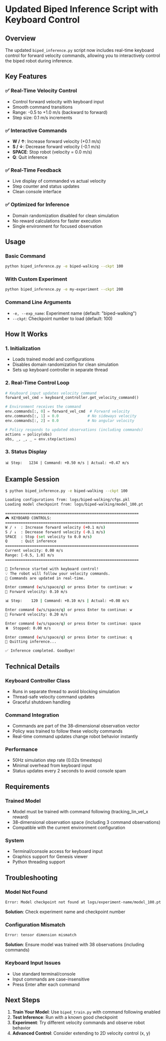 # Updated Biped Inference Script with Keyboard Control

## Overview
The updated `biped_inference.py` script now includes real-time keyboard control for forward velocity commands, allowing you to interactively control the biped robot during inference.

## Key Features

### ✅ **Real-Time Velocity Control**
- Control forward velocity with keyboard input
- Smooth command transitions
- Range: -0.5 to +1.0 m/s (backward to forward)
- Step size: 0.1 m/s increments

### ✅ **Interactive Commands**
- **W / ↑**: Increase forward velocity (+0.1 m/s)
- **S / ↓**: Decrease forward velocity (-0.1 m/s)
- **SPACE**: Stop robot (velocity = 0.0 m/s)
- **Q**: Quit inference

### ✅ **Real-Time Feedback**
- Live display of commanded vs actual velocity
- Step counter and status updates
- Clean console interface

### ✅ **Optimized for Inference**
- Domain randomization disabled for clean simulation
- No reward calculations for faster execution
- Single environment for focused observation

## Usage

### **Basic Command**
```bash
python biped_inference.py -e biped-walking --ckpt 100
```

### **With Custom Experiment**
```bash
python biped_inference.py -e my-experiment --ckpt 200
```

### **Command Line Arguments**
- `-e, --exp_name`: Experiment name (default: "biped-walking")
- `--ckpt`: Checkpoint number to load (default: 100)

## How It Works

### **1. Initialization**
- Loads trained model and configurations
- Disables domain randomization for clean simulation
- Sets up keyboard controller in separate thread

### **2. Real-Time Control Loop**
```python
# Keyboard input updates velocity command
forward_vel_cmd = keyboard_controller.get_velocity_command()

# Environment receives the command
env.commands[:, 0] = forward_vel_cmd  # Forward velocity
env.commands[:, 1] = 0.0             # No sideways velocity  
env.commands[:, 2] = 0.0             # No angular velocity

# Policy responds to updated observations (including commands)
actions = policy(obs)
obs, _, _, _ = env.step(actions)
```

### **3. Status Display**
```
📊 Step:   1234 | Command: +0.50 m/s | Actual: +0.47 m/s
```

## Example Session

```bash
$ python biped_inference.py -e biped-walking --ckpt 100

Loading configurations from: logs/biped-walking/cfgs.pkl
Loading model checkpoint from: logs/biped-walking/model_100.pt

============================================================
🎮 KEYBOARD CONTROLS:
============================================================
W / ↑  : Increase forward velocity (+0.1 m/s)
S / ↓  : Decrease forward velocity (-0.1 m/s)
SPACE  : Stop (set velocity to 0.0 m/s)
Q      : Quit inference
============================================================
Current velocity: 0.00 m/s
Range: [-0.5, 1.0] m/s
============================================================

🚀 Inference started with keyboard control!
💡 The robot will follow your velocity commands.
🔄 Commands are updated in real-time.

Enter command (w/s/space/q) or press Enter to continue: w
🚀 Forward velocity: 0.10 m/s

📊 Step:    120 | Command: +0.10 m/s | Actual: +0.08 m/s

Enter command (w/s/space/q) or press Enter to continue: w
🚀 Forward velocity: 0.20 m/s

Enter command (w/s/space/q) or press Enter to continue: space
⏸️  Stopped: 0.00 m/s

Enter command (w/s/space/q) or press Enter to continue: q
🛑 Quitting inference...

✅ Inference completed. Goodbye!
```

## Technical Details

### **Keyboard Controller Class**
- Runs in separate thread to avoid blocking simulation
- Thread-safe velocity command updates
- Graceful shutdown handling

### **Command Integration**
- Commands are part of the 38-dimensional observation vector
- Policy was trained to follow these velocity commands
- Real-time command updates change robot behavior instantly

### **Performance**
- 50Hz simulation step rate (0.02s timesteps)
- Minimal overhead from keyboard input
- Status updates every 2 seconds to avoid console spam

## Requirements

### **Trained Model**
- Model must be trained with command following (tracking_lin_vel_x reward)
- 38-dimensional observation space (including 3 command observations)
- Compatible with the current environment configuration

### **System**
- Terminal/console access for keyboard input
- Graphics support for Genesis viewer
- Python threading support

## Troubleshooting

### **Model Not Found**
```bash
Error: Model checkpoint not found at logs/experiment-name/model_100.pt
```
**Solution**: Check experiment name and checkpoint number

### **Configuration Mismatch**
```bash
Error: tensor dimension mismatch
```
**Solution**: Ensure model was trained with 38 observations (including commands)

### **Keyboard Input Issues**
- Use standard terminal/console
- Input commands are case-insensitive
- Press Enter after each command

## Next Steps

1. **Train Your Model**: Use `biped_train.py` with command following enabled
2. **Test Inference**: Run with a known good checkpoint
3. **Experiment**: Try different velocity commands and observe robot behavior
4. **Advanced Control**: Consider extending to 2D velocity control (x, y)
